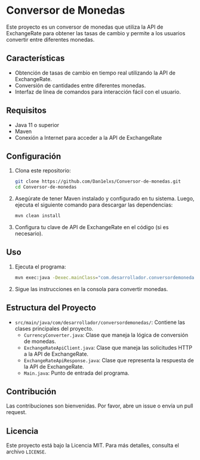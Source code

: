 # Conversor de Monedas

Este proyecto es un conversor de monedas que utiliza la API de ExchangeRate para obtener las tasas de cambio y permite a los usuarios convertir entre diferentes monedas.

## Características

- Obtención de tasas de cambio en tiempo real utilizando la API de ExchangeRate.
- Conversión de cantidades entre diferentes monedas.
- Interfaz de línea de comandos para interacción fácil con el usuario.

## Requisitos

- Java 11 o superior
- Maven
- Conexión a Internet para acceder a la API de ExchangeRate

## Configuración

1. Clona este repositorio:
    ```bash
    git clone https://github.com/Dan1elxs/Conversor-de-monedas.git
    cd Conversor-de-monedas
    ```

2. Asegúrate de tener Maven instalado y configurado en tu sistema. Luego, ejecuta el siguiente comando para descargar las dependencias:
    ```bash
    mvn clean install
    ```

3. Configura tu clave de API de ExchangeRate en el código (si es necesario).

## Uso

1. Ejecuta el programa:
    ```bash
    mvn exec:java -Dexec.mainClass="com.desarrollador.conversordemonedas.Main"
    ```

2. Sigue las instrucciones en la consola para convertir monedas.

## Estructura del Proyecto

- `src/main/java/com/desarrollador/conversordemonedas/`: Contiene las clases principales del proyecto.
    - `CurrencyConverter.java`: Clase que maneja la lógica de conversión de monedas.
    - `ExchangeRateApiClient.java`: Clase que maneja las solicitudes HTTP a la API de ExchangeRate.
    - `ExchangeRateApiResponse.java`: Clase que representa la respuesta de la API de ExchangeRate.
    - `Main.java`: Punto de entrada del programa.

## Contribución

Las contribuciones son bienvenidas. Por favor, abre un issue o envía un pull request.

## Licencia

Este proyecto está bajo la Licencia MIT. Para más detalles, consulta el archivo `LICENSE`.
